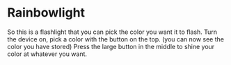 # Rainbowlight
So this is a flashlight that you can pick the color you want it to flash. Turn the device on, pick a color with the button on the top. (you can now see the color you have stored) Press the large button in the middle to shine your color at whatever you want.

